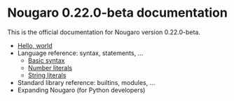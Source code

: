 # Nougaro 0.22.0-beta documentation

This is the official documentation for Nougaro version 0.22.0-beta.

* [Hello, world](hello_world.md)
* Language reference: syntax, statements, …
    * [Basic syntax](01language/01syntax.md)
    * [Number literals](01language/02number_literals.md)
    * [String literals](01language/03string_literals.md)
* Standard library reference: builtins, modules, …
* Expanding Nougaro (for Python developers)
